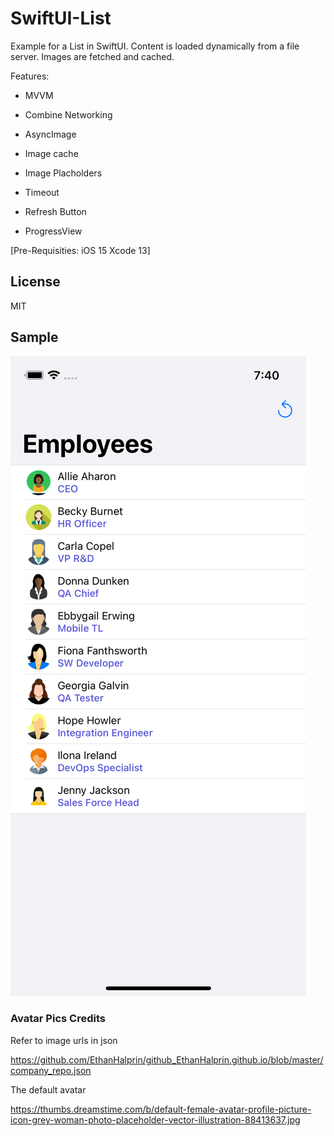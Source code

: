 # SwiftUI-List
Example for a List in SwiftUI. Content is loaded dynamically from a file server. Images are fetched and cached.

Features:

* MVVM

* Combine Networking

* AsyncImage

* Image cache

* Image Placholders

* Timeout

* Refresh Button

* ProgressView

[Pre-Requisities: iOS 15 Xcode 13]

## License
MIT

## Sample
![Screenshot](List-Screenshot-iPhone13Pro.png)

### Avatar Pics Credits

Refer to image urls in json

https://github.com/EthanHalprin/github_EthanHalprin.github.io/blob/master/company_repo.json

The default avatar

https://thumbs.dreamstime.com/b/default-female-avatar-profile-picture-icon-grey-woman-photo-placeholder-vector-illustration-88413637.jpg

